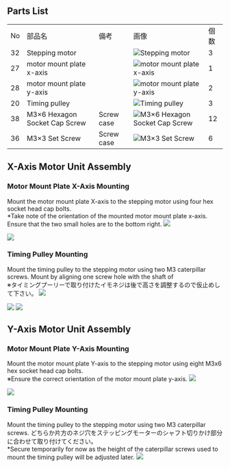 ## Parts List
<table class="packing-list">
<tbody>
<tr>
<td>No</td>
<td>部品名</td>
<td>備考</td>
<td class="packing-img">画像</td>
<td>個数</td>
</tr>
<tr>
<td>32</td>
<td>Stepping motor</td>
<td></td>
<td><img src="./images/02/p1.jpg" alt="Stepping motor"></td>
<td>3</td>
</tr>
<tr>
<td>27</td>
<td>motor mount plate x-axis</td>
<td></td>
<td><img src="./images/02/p2.jpg" alt="motor mount plate x-axis"></td>
<td>1</td>
</tr>
<tr>
<td>28</td>
<td>motor mount plate y-axis</td>
<td></td>
<td><img src="./images/02/p3.jpg" alt="motor mount plate y-axis"></td>
<td>2</td>
</tr>
<tr>
<td>20</td>
<td>Timing pulley</td>
<td></td>
<td><img src="./images/02/p4.jpg" alt="Timing pulley"></td>
<td>3</td>
</tr>
<tr>
<td>38</td>
<td>M3&times;6 Hexagon Socket Cap Screw</td>
<td>Screw case</td>
<td><img src="./images/02/p5.jpg" alt="M3&times;6 Hexagon Socket Cap Screw"></td>
<td>12</td>
</tr>
<tr>
<td>36</td>
<td>M3&times;3 Set Screw</td>
<td>Screw case</td>
<td><img src="./images/02/p6.jpg" alt="M3&times;3 Set Screw"></td>
<td>6</td>
</tr>
</tbody>
</table>

## X-Axis Motor Unit Assembly
### Motor Mount Plate X-Axis Mounting
Mount the motor mount plate X-axis to the stepping motor using four hex socket head cap bolts.  
*Take note of the orientation of the mounted motor mount plate x-axis. Ensure that the two small holes are to the bottom right.
<img src="./images/02/mini-300mm_02_01.jpg">

<img src="./images/02/mini-300mm_02_02.jpg">

### Timing Pulley Mounting
Mount the timing pulley to the stepping motor using two M3 caterpillar screws. Mount by aligning one screw hole with the shaft of  
※タイミングプーリーで取り付けたイモネジは後で高さを調整するので仮止めして下さい。
<img src="./images/02/mini-300mm_02_03.jpg">

<img src="./images/02/mini-300mm_02_04.jpg">

<img src="./images/02/mini-300mm_02_05.jpg">

## Y-Axis Motor Unit Assembly
### Motor Mount Plate Y-Axis Mounting
Mount the motor mount plate Y-axis to the stepping motor using eight M3x6 hex socket head cap bolts.   
※Ensure the correct orientation of the motor mount plate y-axis.
<img src="./images/02/mini-300mm_02_06.jpg">

<img src="./images/02/mini-300mm_02_07.jpg">

### Timing Pulley Mounting
Mount the timing pulley to the stepping motor using two M3 caterpillar screws. どちらか片方のネジ穴をステッピングモーターのシャフト切りかけ部分に合わせて取り付けてください。  
*Secure temporarily for now as the height of the caterpillar screws used to mount the timing pulley will be adjusted later.
<img src="./images/02/mini-300mm_02_08.jpg">
